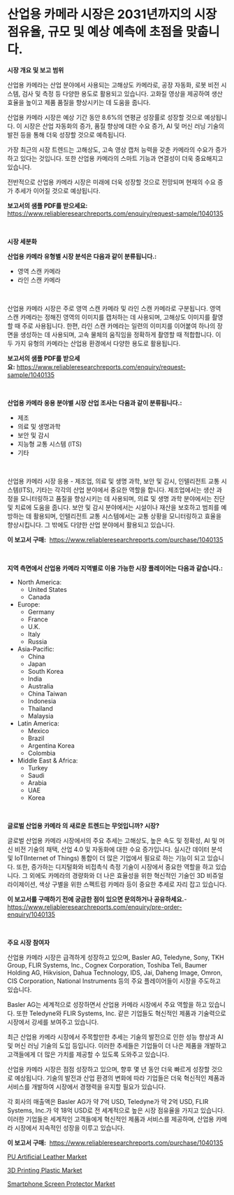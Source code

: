 <p><h1>산업용 카메라 시장은 2031년까지의 시장 점유율, 규모 및 예상 예측에 초점을 맞춥니다.</h1></p><p><strong>시장 개요 및 보고 범위</strong></p>
<p><p>산업용 카메라는 산업 분야에서 사용되는 고해상도 카메라로, 공장 자동화, 로봇 비전 시스템, 검사 및 측정 등 다양한 용도로 활용되고 있습니다. 고화질 영상을 제공하여 생산 효율을 높이고 제품 품질을 향상시키는 데 도움을 줍니다.</p><p>산업용 카메라 시장은 예상 기간 동안 8.6%의 연평균 성장률로 성장할 것으로 예상됩니다. 이 시장은 산업 자동화의 증가, 품질 향상에 대한 수요 증가, AI 및 머신 러닝 기술의 발전 등을 통해 더욱 성장할 것으로 예측됩니다.</p><p>가장 최근의 시장 트렌드는 고해상도, 고속 영상 캡처 능력을 갖춘 카메라의 수요가 증가하고 있다는 것입니다. 또한 산업용 카메라의 스마트 기능과 연결성이 더욱 중요해지고 있습니다.</p><p>전반적으로 산업용 카메라 시장은 미래에 더욱 성장할 것으로 전망되며 현재의 수요 증가 추세가 이어질 것으로 예상됩니다.</p></p>
<p><strong>보고서의 샘플 PDF를 받으세요:</strong> <a href="https://www.reliableresearchreports.com/enquiry/request-sample/1040135">https://www.reliableresearchreports.com/enquiry/request-sample/1040135</a></p>
<p>&nbsp;</p>
<p><strong>시장 세분화</strong></p>
<p><strong>산업용 카메라 유형별 시장 분석은 다음과 같이 분류됩니다.:</strong></p>
<p><ul><li>영역 스캔 카메라</li><li>라인 스캔 카메라</li></ul></p>
<p>&nbsp;</p>
<p><p>산업용 카메라 시장은 주로 영역 스캔 카메라 및 라인 스캔 카메라로 구분됩니다. 영역 스캔 카메라는 정해진 영역의 이미지를 캡처하는 데 사용되며, 고해상도 이미지를 촬영할 때 주로 사용됩니다. 한편, 라인 스캔 카메라는 일련의 이미지를 이어붙여 하나의 장면을 생성하는 데 사용되며, 고속 물체의 움직임을 정확하게 촬영할 때 적합합니다. 이 두 가지 유형의 카메라는 산업용 환경에서 다양한 용도로 활용됩니다.</p></p>
<p><strong>보고서의 샘플 PDF를 받으세요:</strong>&nbsp;<a href="https://www.reliableresearchreports.com/enquiry/request-sample/1040135">https://www.reliableresearchreports.com/enquiry/request-sample/1040135</a></p>
<p>&nbsp;</p>
<p><strong> 산업용 카메라 응용 분야별 시장 산업 조사는 다음과 같이 분류됩니다.:</strong></p>
<p><ul><li>제조</li><li>의료 및 생명과학</li><li>보안 및 감시</li><li>지능형 교통 시스템 (ITS)</li><li>기타</li></ul></p>
<p>&nbsp;</p>
<p><p>산업용 카메라 시장 응용 - 제조업, 의료 및 생명 과학, 보안 및 감시, 인텔리전트 교통 시스템(ITS), 기타는 각각의 산업 분야에서 중요한 역할을 합니다. 제조업에서는 생산 과정을 모니터링하고 품질을 향상시키는 데 사용되며, 의료 및 생명 과학 분야에서는 진단 및 치료에 도움을 줍니다. 보안 및 감시 분야에서는 시설이나 재산을 보호하고 범죄를 예방하는 데 활용되며, 인텔리전트 교통 시스템에서는 교통 상황을 모니터링하고 효율을 향상시킵니다. 그 밖에도 다양한 산업 분야에서 활용되고 있습니다.</p></p>
<p><strong>이 보고서 구매:</strong>&nbsp; <a href="https://www.reliableresearchreports.com/purchase/1040135">https://www.reliableresearchreports.com/purchase/1040135</a></p>
<p>&nbsp;</p>
<p><strong>지역 측면에서 산업용 카메라 지역별로 이용 가능한 시장 플레이어는 다음과 같습니다.:</strong></p>
<p><ul>
    <li>
        North America:
        <ul>
            <li>United States</li>
            <li>Canada</li>
        </ul>
    </li>
    <li>
        Europe:
        <ul>
            <li>Germany</li>
            <li>France</li>
            <li>U.K.</li>
            <li>Italy</li>
            <li>Russia</li>
        </ul>
    </li>
    <li>
        Asia-Pacific:
        <ul>
            <li>China</li>
            <li>Japan</li>
            <li>South Korea</li>
            <li>India</li>
            <li>Australia</li>
            <li>China Taiwan</li>
            <li>Indonesia</li>
            <li>Thailand</li>
            <li>Malaysia</li>
        </ul>
    </li>
    <li>
        Latin America:
        <ul>
            <li>Mexico</li>
            <li>Brazil</li>
            <li>Argentina Korea</li>
            <li>Colombia</li>
        </ul>
    </li>
    <li>
        Middle East & Africa:
        <ul>
            <li>Turkey</li>
            <li>Saudi</li>
            <li>Arabia</li>
            <li>UAE</li>
            <li>Korea</li>
        </ul>
    </li>
    </ul></p>
<p>&nbsp;</p>
<p><strong>글로벌 산업용 카메라 의 새로운 트렌드는 무엇입니까? 시장?</strong></p>
<p><p>글로벌 산업용 카메라 시장에서의 주요 추세는 고해상도, 높은 속도 및 정확성, AI 및 머신 비전 기술의 채택, 산업 4.0 및 자동화에 대한 수요 증가입니다. 실시간 데이터 분석 및 IoT(Internet of Things) 통합이 더 많은 기업에서 필요로 하는 기능이 되고 있습니다. 또한, 증가하는 디지털화와 비접촉식 측정 기술이 시장에서 중요한 역할을 하고 있습니다. 그 외에도 카메라의 경량화와 더 나은 효율성을 위한 혁신적인 기술인 3D 비쥬얼라이제이션, 색상 구별을 위한 스펙트럼 카메라 등이 중요한 추세로 자리 잡고 있습니다.</p></p>
<p><strong>이 보고서를 구매하기 전에 궁금한 점이 있으면 문의하거나 공유하세요.</strong>- <a href="https://www.reliableresearchreports.com/enquiry/pre-order-enquiry/1040135">https://www.reliableresearchreports.com/enquiry/pre-order-enquiry/1040135</a></p>
<p>&nbsp;</p>
<p><strong>주요 시장 참여자</strong></p>
<p><p>산업용 카메라 시장은 급격하게 성장하고 있으며, Basler AG, Teledyne, Sony, TKH Group, FLIR Systems, Inc., Cognex Corporation, Toshiba Teli, Baumer Holding AG, Hikvision, Dahua Technology, IDS, Jai, Daheng Image, Omron, CIS Corporation, National Instruments 등의 주요 플레이어들이 시장을 주도하고 있습니다. </p><p>Basler AG는 세계적으로 성장하면서 산업용 카메라 시장에서 주요 역할을 하고 있습니다. 또한 Teledyne와 FLIR Systems, Inc. 같은 기업들도 혁신적인 제품과 기술력으로 시장에서 강세를 보여주고 있습니다.</p><p>최근 산업용 카메라 시장에서 주목할만한 추세는 기술의 발전으로 인한 성능 향상과 AI 및 머신 러닝 기술의 도입 등입니다. 이러한 추세들은 기업들이 더 나은 제품을 개발하고 고객들에게 더 많은 가치를 제공할 수 있도록 도와주고 있습니다.</p><p>산업용 카메라 시장은 점점 성장하고 있으며, 향후 몇 년 동안 더욱 빠르게 성장할 것으로 예상됩니다. 기술의 발전과 산업 환경의 변화에 따라 기업들은 더욱 혁신적인 제품과 서비스를 개발하여 시장에서 경쟁력을 유지할 필요가 있습니다.</p><p>각 회사의 매출액은 Basler AG가 약 7억 USD, Teledyne가 약 2억 USD, FLIR Systems, Inc.가 약 18억 USD로 전 세계적으로 높은 시장 점유율을 가지고 있습니다. 이러한 기업들은 세계적인 고객들에게 혁신적인 제품과 서비스를 제공하며, 산업용 카메라 시장에서 지속적인 성장을 이루고 있습니다.</p></p>
<p><strong>이 보고서 구매:</strong>&nbsp;&nbsp;<a href="https://www.reliableresearchreports.com/purchase/1040135">https://www.reliableresearchreports.com/purchase/1040135</a></p>
<p><p><a href="https://github.com/bobicer/Market-Research-Report-List-2/blob/main/pu-artificial-leather-market.md">PU Artificial Leather Market</a></p><p><a href="https://github.com/timeliteaut/Market-Research-Report-List-1/blob/main/3d-printing-plastic-market.md">3D Printing Plastic Market</a></p><p><a href="https://github.com/globismark/Market-Research-Report-List-2/blob/main/smartphone-screen-protector-market.md">Smartphone Screen Protector Market</a></p></p>
